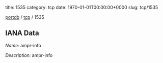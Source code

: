 title: 1535
category: tcp
date: 1970-01-01T00:00:00+0000
slug: tcp/1535

[portdb](/) / [tcp](/category/tcp.html) / 1535


## IANA Data

_Name:_ ampr-info

_Description:_ ampr-info

